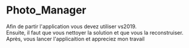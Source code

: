 # Photo_Manager

 Afin de partir l'application vous devez utiliser vs2019.
  <br >
 Ensuite, il faut que vous nettoyer la solution et que vous la reconstruiser.
 <br >
 Après, vous lancer l'applicaition et appreciez mon travail
